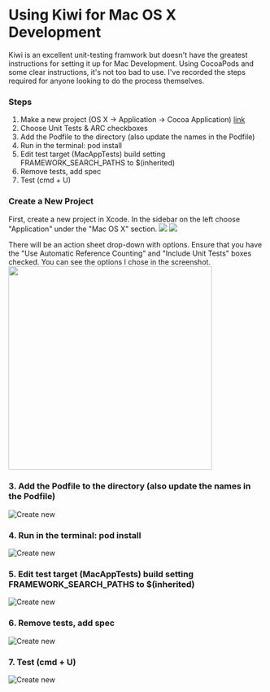 Using Kiwi for Mac OS X Development
=============

Kiwi is an excellent unit-testing framwork but doesn't have the greatest instructions for setting it up for Mac Development. Using CocoaPods and some clear instructions, it's not too bad to use. I've recorded the steps required for anyone looking to do the process themselves.

### Steps
1. Make a new project (OS X -> Application -> Cocoa Application) [link](#step1)
1. Choose Unit Tests & ARC checkboxes
1. Add the Podfile to the directory (also update the names in the Podfile)
1. Run in the terminal: pod install
1. Edit test target (MacAppTests) build setting FRAMEWORK_SEARCH_PATHS to $(inherited)
1. Remove tests, add spec
1. Test (cmd + U)

### Create a New Project
First, create a new project in Xcode. In the sidebar on the left choose "Application" under the "Mac OS X" section.
<img src="https://raw.github.com/shepting/kiwi-mac-demo/blob/master/tutorial_images/1-create_new_project.png" />
<img src="https://raw.github.com/shepting/kiwi-mac-demo/blob/master/tutorial_images/2-cocoa_application_type.png" />

There will be an action sheet drop-down with options. Ensure that you have the "Use Automatic Reference Counting" and "Include Unit Tests" boxes checked. You can see the options I chose in the screenshot.
<img src = "https://raw.github.com/shepting/kiwi-mac-demo/blob/master/tutorial_images/3-use_arc_and_unit_tests.png" width=400 />


### 3. Add the Podfile to the directory (also update the names in the Podfile)
![Create new](https://raw.github.com/shepting/kiwi-mac-demo/master/tutorial_images/3-use_arc_and_unit_tests.png)

### 4. Run in the terminal: pod install
![Create new](https://raw.github.com/shepting/kiwi-mac-demo/master/tutorial_images/4-pod_install.png)

### 5. Edit test target (MacAppTests) build setting FRAMEWORK_SEARCH_PATHS to $(inherited)
![Create new](https://raw.github.com/shepting/kiwi-mac-demo/master/tutorial_images/7-change_framework_search_path.png)

### 6. Remove tests, add spec
![Create new](https://raw.github.com/shepting/kiwi-mac-demo/master/tutorial_images/9-add_spec_file.png)

### 7. Test (cmd + U)
![Create new](https://raw.github.com/shepting/kiwi-mac-demo/master/tutorial_images/11-implement_methods.png)
